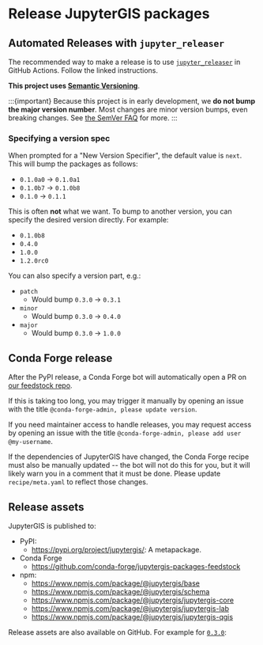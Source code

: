# Release JupyterGIS packages

## Automated Releases with `jupyter_releaser`

The recommended way to make a release is to use
[`jupyter_releaser`](https://jupyter-releaser.readthedocs.io/en/latest/get_started/making_release_from_repo.html)
in GitHub Actions.
Follow the linked instructions.

**This project uses [Semantic Versioning](https://semver.org)**.

:::{important}
Because this project is in early development, we **do not bump the major version number**.
Most changes are minor version bumps, even breaking changes.
See [the SemVer FAQ](https://semver.org/#how-should-i-deal-with-revisions-in-the-0yz-initial-development-phase) for more.
:::

### Specifying a version spec

When prompted for a "New Version Specifier", the default value is `next`.
This will bump the packages as follows:

- `0.1.0a0` -> `0.1.0a1`
- `0.1.0b7` -> `0.1.0b8`
- `0.1.0` -> `0.1.1`

This is often **not** what we want.
To bump to another version, you can specify the desired version directly.
For example:

- `0.1.0b8`
- `0.4.0`
- `1.0.0`
- `1.2.0rc0`

You can also specify a version part, e.g.:

- `patch`
  - Would bump `0.3.0` -> `0.3.1`
- `minor`
  - Would bump `0.3.0` -> `0.4.0`
- `major`
  - Would bump `0.3.0` -> `1.0.0`

## Conda Forge release

After the PyPI release, a Conda Forge bot will automatically open a PR on
[our feedstock repo](https://github.com/conda-forge/jupytergis-packages-feedstock).

If this is taking too long, you may trigger it manually by opening an issue with the
title `@conda-forge-admin, please update version`.

If you need maintainer access to handle releases, you may request access by opening an
issue with the title `@conda-forge-admin, please add user @my-username`.

If the dependencies of JupyterGIS have changed, the Conda Forge recipe must also be
manually updated -- the bot will not do this for you, but it will likely warn you in a
comment that it must be done.
Please update `recipe/meta.yaml` to reflect those changes.

## Release assets

JupyterGIS is published to:

- PyPI:
  - <https://pypi.org/project/jupytergis/>: A metapackage.
- Conda Forge
  - <https://github.com/conda-forge/jupytergis-packages-feedstock>
- npm:
  - <https://www.npmjs.com/package/@jupytergis/base>
  - <https://www.npmjs.com/package/@jupytergis/schema>
  - <https://www.npmjs.com/package/@jupytergis/jupytergis-core>
  - <https://www.npmjs.com/package/@jupytergis/jupytergis-lab>
  - <https://www.npmjs.com/package/@jupytergis/jupytergis-qgis>

Release assets are also available on GitHub. For example for
[`0.3.0`](https://github.com/geojupyter/jupytergis/releases/tag/v0.3.0):
